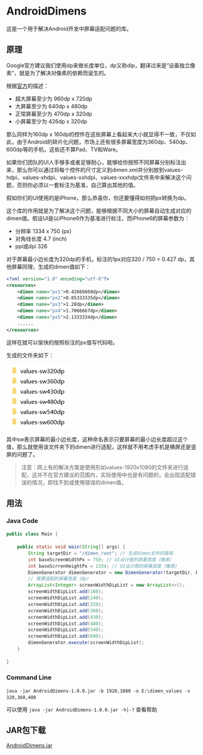 # AndroidDimens

这是一个用于解决Android开发中屏幕适配问题的库。

## 原理

Google官方建议我们使用dp来做长度单位，dp又称dip，翻译过来是“设备独立像素”，就是为了解决对像素的依赖而诞生的。

根据[官方](https://developer.android.com/guide/practices/screens_support.html)的描述：

- 超大屏幕至少为 960dp x 720dp
- 大屏幕至少为 640dp x 480dp
- 正常屏幕至少为 470dp x 320dp
- 小屏幕至少为 426dp x 320dp

那么同样为160dp x 160dp的控件在这些屏幕上看起来大小就显得不一致，不仅如此，由于Android的碎片化问题，市场上还有很多屏幕宽度为360dp、540dp、600dp等的手机，这些还不算Pad、TV和Ware。

如果你们团队的UI人手够多或者足够耐心，能够给你按照不同屏幕分别标注出来，那么你可以通过将每个控件的尺寸定义到dimen.xml并分别放到values-hdpi、values-xhdpi、values-xxhdpi、values-xxxhdpi文件夹中来解决这个问题，否则你必须以一套标注为基准，自己算出其他的值。

假如你们的UI使用的是iPhone，那么恭喜你，你还要懂得如何把px转换为dp。

这个库的作用就是为了解决这个问题，能够根据不同大小的屏幕自动生成对应的dimen值。假设UI是以iPhone6作为基准进行标注，而iPhone6的屏幕参数为：

- 分辨率 1334 x 750 (px)
- 对角线长度 4.7 (inch)
- ppi或dpi 326

对于屏幕最小边长度为320dp的手机，标注的1px对应320 / 750 = 0.427 dp，其他屏幕同理，生成的dimen值如下：

```xml
<?xml version="1.0" encoding="utf-8"?>
<resources>
    <dimen name="px1">0.42666668dp</dimen>
    <dimen name="px2">0.85333335dp</dimen>
    <dimen name="px3">1.28dp</dimen>
    <dimen name="px4">1.7066667dp</dimen>
    <dimen name="px5">2.1333334dp</dimen>
    ......
</resources>
```

这样在就可以愉快的按照标注的px值写代码啦。

生成的文件夹如下：

![](preview.png)

其中sw表示屏幕的最小边长度，这种命名表示只要屏幕的最小边长度超过这个值，那么就使用该文件夹下的dimen进行适配，这样就不用考虑手机是横屏还是竖屏的问题了。

> 注意：网上有的解决方案是使用形如values-1920x1080的文件夹进行适配，这并不在官方建议的范围内，实际使用中也是有问题的，会出现适配错误的情况，即找不到或使用错误的dimen值。

## 用法

### Java Code

```java
public class Main {
    
    public static void main(String[] args) {
        String targetDir = "/dimen_root"; // 生成dimen文件的路径
        int baseScreenWidthPx = 750; // UI设计图的屏幕宽度（像素）
        int baseScrrenHeightPx = 1334; // UI设计图的屏幕高度（像素）
        DimenGenerator dimenGenerator = new DimenGenerator(targetDir, baseScreenWidthPx, baseScrrenHeightPx);
        // 需要适配的屏幕宽度（dp）
        ArrayList<Integer> screenWidthDipList = new ArrayList<>();
        screenWidthDipList.add(160);
        screenWidthDipList.add(240);
        screenWidthDipList.add(320);
        screenWidthDipList.add(360);
        screenWidthDipList.add(430);
        screenWidthDipList.add(480);
        screenWidthDipList.add(540);
        screenWidthDipList.add(600);
        dimenGenerator.execute(screenWidthDipList);
    }

}
```

### Command Line

`java -jar AndroidDimens-1.0.0.jar -b 1920,1080 -o E:\dimen_values -s 320,360,480`

可以使用 `java -jar AndroidDimens-1.0.0.jar -h|-?` 查看帮助

## JAR包下载

[AndroidDimens.jar](./jar/AndroidDimens-1.0.0.jar)